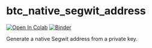 # btc_native_segwit_address

[![Open In Colab](https://colab.research.google.com/assets/colab-badge.svg)](https://colab.research.google.com/github/chlee-0/btc_native_segwit_address)
[![Binder](https://mybinder.org/badge_logo.svg)](http://mybinder.org/v2/gh/chlee-0/btc_native_segwit_address/main)

Generate a native Segwit address from a private key.
